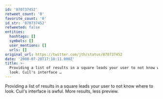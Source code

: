 ```yaml
---
id: '870737452'
retweet_count: '0'
favorite_count: '0'
id_str: '870737452'
retweeted: false
entities:
  hashtags: []
  symbols: []
  user_mentions: []
  urls: []
original_url: https://twitter.com/jth/status/870737452
date: '2008-07-28T17:10:11.000Z'
title: >-
  Providing a list of results in a square leads your user to not know where to
  look. Cuil's interface …
---
```


Providing a list of results in a square leads your user to not know where to look. Cuil's interface is awful. More results, less preview.